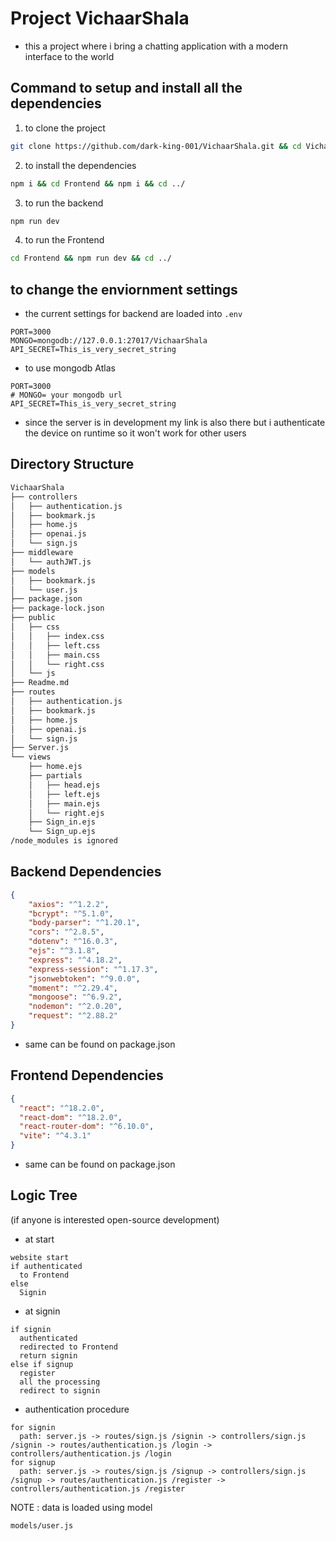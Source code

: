 # Project VichaarShala
* this a project where i bring a chatting application with a modern interface to the world

## Command to setup and install all the dependencies
1. to clone the project
```sh
git clone https://github.com/dark-king-001/VichaarShala.git && cd VichaarShala
```
2. to install the dependencies
```sh
npm i && cd Frontend && npm i && cd ../
```
3. to run the backend
```sh
npm run dev
```
4. to run the Frontend
```sh
cd Frontend && npm run dev && cd ../
```
## to change the enviornment settings
* the current settings for backend are loaded into ```.env```
```.env
PORT=3000
MONGO=mongodb://127.0.0.1:27017/VichaarShala
API_SECRET=This_is_very_secret_string
```
* to use mongodb Atlas
```.env
PORT=3000
# MONGO= your mongodb url
API_SECRET=This_is_very_secret_string
```

* since the server is in development my link is also there but i authenticate the device on runtime so it won't work for other users
## Directory Structure

```sh
VichaarShala
├── controllers
│   ├── authentication.js
│   ├── bookmark.js
│   ├── home.js
│   ├── openai.js
│   └── sign.js
├── middleware
│   └── authJWT.js
├── models
│   ├── bookmark.js
│   └── user.js
├── package.json
├── package-lock.json
├── public
│   ├── css
│   │   ├── index.css
│   │   ├── left.css
│   │   ├── main.css
│   │   └── right.css
│   └── js
├── Readme.md
├── routes
│   ├── authentication.js
│   ├── bookmark.js
│   ├── home.js
│   ├── openai.js
│   └── sign.js
├── Server.js
└── views
    ├── home.ejs
    ├── partials
    │   ├── head.ejs
    │   ├── left.ejs
    │   ├── main.ejs
    │   └── right.ejs
    ├── Sign_in.ejs
    └── Sign_up.ejs
/node_modules is ignored
```

## Backend Dependencies
```json
{
    "axios": "^1.2.2",
    "bcrypt": "^5.1.0",
    "body-parser": "^1.20.1",
    "cors": "^2.8.5",
    "dotenv": "^16.0.3",
    "ejs": "^3.1.8",
    "express": "^4.18.2",
    "express-session": "^1.17.3",
    "jsonwebtoken": "^9.0.0",
    "moment": "^2.29.4",
    "mongoose": "^6.9.2",
    "nodemon": "^2.0.20",
    "request": "^2.88.2"
}
```
* same can be found on package.json
## Frontend Dependencies
```json
{
  "react": "^18.2.0",
  "react-dom": "^18.2.0",
  "react-router-dom": "^6.10.0",
  "vite": "^4.3.1"
}
```
* same can be found on package.json
## Logic Tree 
(if anyone is interested open-source development)
* at start
```
website start
if authenticated
  to Frontend
else
  Signin
```

* at signin
```
if signin
  authenticated
  redirected to Frontend
  return signin
else if signup
  register
  all the processing
  redirect to signin
```

* authentication procedure 

```
for signin
  path: server.js -> routes/sign.js /signin -> controllers/sign.js /signin -> routes/authentication.js /login -> controllers/authentication.js /login
for signup
  path: server.js -> routes/sign.js /signup -> controllers/sign.js /signup -> routes/authentication.js /register -> controllers/authentication.js /register
```
NOTE : data is loaded using model 
```
models/user.js
```